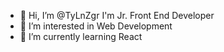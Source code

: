 - 👋 Hi, I’m @TyLnZgr I'm Jr. Front End Developer
- 👀 I’m interested in Web Development
- 🌱 I’m currently learning React


<!---
TyLnZgr/TyLnZgr is a ✨ special ✨ repository because its `README.md` (this file) appears on your GitHub profile.
You can click the Preview link to take a look at your changes.
--->
